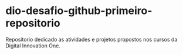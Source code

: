 # dio-desafio-github-primeiro-repositorio
Repositorio dedicado as atividades e projetos propostos nos cursos da Digital Innovation One.

